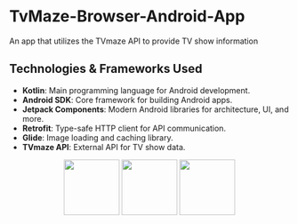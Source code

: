 # TvMaze-Browser-Android-App
An app that utilizes the TVmaze API to provide TV show information

## Technologies & Frameworks Used

- **Kotlin**: Main programming language for Android development.
- **Android SDK**: Core framework for building Android apps.
- **Jetpack Components**: Modern Android libraries for architecture, UI, and more.
- **Retrofit**: Type-safe HTTP client for API communication.
- **Glide**: Image loading and caching library.
- **TVmaze API**: External API for TV show data.

<p align="center">
  <img src="https://github.com/user-attachments/assets/ffb466a6-8460-4217-a42f-52a29b704c22" width="100" height="100"/>
  <img src="https://github.com/user-attachments/assets/41230418-8caf-423d-ae15-58491e0700e5" width="100" height="100"/>
  <img src="https://github.com/user-attachments/assets/9a603864-72cc-4fde-b3f0-7092e0474dfa" width="100" height="100"/>
</p>
